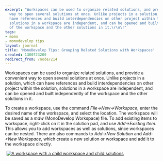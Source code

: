 ```yaml
---
excerpt: "Workspaces can be used to organize related solutions, and provide a convenient
  way to open several solutions at once. Unlike projects in a solution, which can
  have references and build interdependencies on other project within the solution,
  solutions in a workspace are independent, and can be opened and built independently
  of the workspace and the other solutions in it.\r\n\r"
tags:
- mono
- monodevelop tips
layout: journal
title: 'MonoDevelop Tips: Grouping Related Solutions with Workspaces'
created: 1300723200
redirect_from: /node/214
---
```

Workspaces can be used to organize related solutions, and provide a convenient way to open several solutions at once. Unlike projects in a solution, which can have references and build interdependencies on other project within the solution, solutions in a workspace are independent, and can be opened and built independently of the workspace and the other solutions in it.

To create a workspace, use the command <em>File->New->Workspace</em>, enter the desired name of the workspace, and select the location. The workspace will be saved as a <em>mdw</em> (MonoDevelop Workspace) file. To add existing items to workspace, right-click on it in the solution pad, and use <em>Add->Existing Item</em>. This allows you to add workspaces as well as solutions, since workspaces can be nested. There are also commands to <em>Add->New Solution</em> and <em>Add->New Workspace</em>, which create a new solution or workspace and add it to the workspace directly.

<a href="http://mjhutchinson.com/files/images/md-tips/workspaces-monodevelop.png" rel="lightbox[md_tips_workspaces]" title="A workspace with a child workspace and child solutions"><img src="http://mjhutchinson.com/files/images/md-tips/t/workspaces-monodevelop.png" alt="A workspace with a child workspace and child solutions" style="max-width:98%; display:block;margin-left:auto;margin-right:auto;" /></a>
